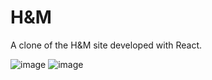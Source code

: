 # H&M
A clone of the H&M site developed with React.

![image](https://user-images.githubusercontent.com/113235547/213277581-e438f2ba-ba5b-4e24-9f0d-ad43aa319d13.png)
![image](https://user-images.githubusercontent.com/113235547/213277648-0ac6c8a3-9066-4115-b222-36c0905cbaef.png)
